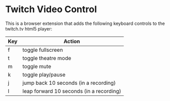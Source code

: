 # Twitch Video Control

This is a browser extension that adds the following keyboard controls to the twitch.tv html5 player:

| Key | Action |
| --- | ------ |
| f | toggle fullscreen |
| t | toggle theatre mode |
| m | toggle mute |
| k | toggle play/pause |
| j | jump back 10 seconds (in a recording) |
| l | leap forward 10 seconds (in a recording) |
